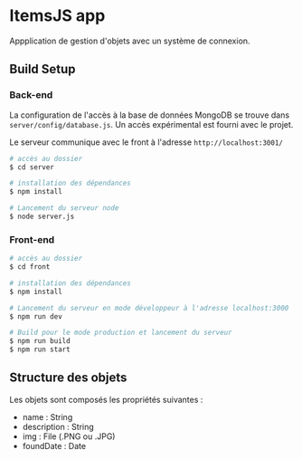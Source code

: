 # ItemsJS app

Appplication de gestion d'objets avec un système de connexion.

## Build Setup

### Back-end

La configuration de l'accès à la base de données MongoDB se trouve dans `server/config/database.js`. Un accès expérimental est fourni avec le projet.

Le serveur communique avec le front à l'adresse `http://localhost:3001/`

```bash
# accès au dossier
$ cd server

# installation des dépendances
$ npm install

# Lancement du serveur node
$ node server.js

```

### Front-end
```bash
# accès au dossier
$ cd front

# installation des dépendances
$ npm install

# Lancement du serveur en mode développeur à l'adresse localhost:3000
$ npm run dev

# Build pour le mode production et lancement du serveur
$ npm run build
$ npm run start

```

## Structure des objets
Les objets sont composés les propriétés suivantes :

- name : String
- description : String
- img : File (.PNG ou .JPG)
- foundDate : Date
